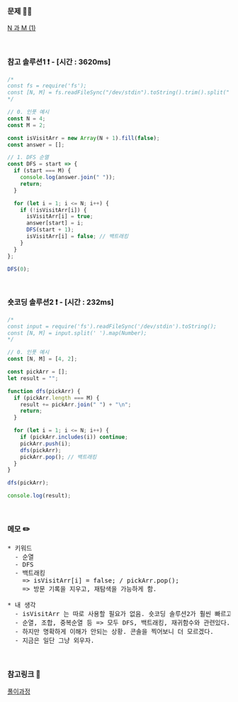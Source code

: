 ### 문제 🤨❔

[N 과 M (1)](https://www.acmicpc.net/problem/15649)

<br>

### 참고 솔루션1 ❗️ - [시간 : 3620ms]

```js
/*
const fs = require('fs');
const [N, M] = fs.readFileSync("/dev/stdin").toString().trim().split(" ").map(Number);
*/

// 0. 인풋 예시
const N = 4;
const M = 2;

const isVisitArr = new Array(N + 1).fill(false);
const answer = [];

// 1. DFS 순열
const DFS = start => {
  if (start === M) {
    console.log(answer.join(" "));
    return;
  }

  for (let i = 1; i <= N; i++) {
    if (!isVisitArr[i]) {
      isVisitArr[i] = true;
      answer[start] = i;
      DFS(start + 1);
      isVisitArr[i] = false; // 백트래킹
    }
  }
};

DFS(0);
```

<br>

### 숏코딩 솔루션2 ❗️ - [시간 : 232ms]

```js
/*
const input = require('fs').readFileSync('/dev/stdin').toString();
const [N, M] = input.split(' ').map(Number);
*/

// 0. 인풋 예시
const [N, M] = [4, 2];

const pickArr = [];
let result = "";

function dfs(pickArr) {
  if (pickArr.length === M) {
    result += pickArr.join(" ") + "\n";
    return;
  }

  for (let i = 1; i <= N; i++) {
    if (pickArr.includes(i)) continue;
    pickArr.push(i);
    dfs(pickArr);
    pickArr.pop(); // 백트래킹
  }
}

dfs(pickArr);

console.log(result);
```

<br>

### 메모 ✏️

<pre>
* 키워드
  - 순열 
  - DFS
  - 백트래킹
    => isVisitArr[i] = false; / pickArr.pop();
    => 방문 기록을 지우고, 재탐색을 가능하게 함.

* 내 생각
  - isVisitArr 는 따로 사용할 필요가 없음. 숏코딩 솔루션2가 훨씬 빠르고 간단하다.
  - 순열, 조합, 중복순열 등 => 모두 DFS, 백트래킹, 재귀함수와 관련있다.
  - 하지만 명확하게 이해가 안되는 상황. 콘솔을 찍어보니 더 모르겠다.
  - 지금은 일단 그냥 외우자.
</pre>

<br>

### 참고링크 🔗

[풀이과정](https://nyang-in.tistory.com/284)
